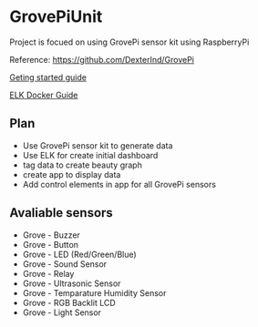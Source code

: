 # GrovePiUnit

Project is focued on using GrovePi sensor kit using RaspberryPi

Reference: https://github.com/DexterInd/GrovePi

[Geting started guide](http://www.dexterindustries.com/GrovePi/get-started-with-the-grovepi/)

[ELK Docker Guide](http://elk-docker.readthedocs.org/#installation)

## Plan
* Use GrovePi sensor kit to generate data
* Use ELK for create initial dashboard
* tag data to create beauty graph
* create app to display data
* Add control elements in app for all GrovePi sensors

## Avaliable sensors
* Grove - Buzzer
* Grove - Button
* Grove - LED (Red/Green/Blue)
* Grove - Sound Sensor
* Grove - Relay
* Grove - Ultrasonic Sensor
* Grove - Temparature Humidity Sensor
* Grove - RGB Backlit LCD
* Grove - Light Sensor
